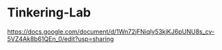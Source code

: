 # Tinkering-Lab
https://docs.google.com/document/d/1Wn72jFNiqly53kjKJ6pUNU8s_cv-5VZ4Ak8b61QEn_0/edit?usp=sharing 
